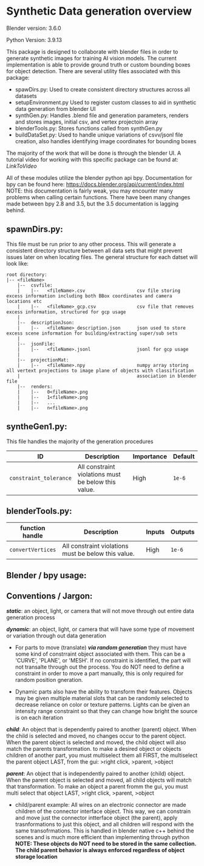 # Synthetic Data generation overview

Blender version:    3.6.0

Python Version:     3.9.13

This package is designed to collaborate with blender files in order to generate synthetic images for training AI vision models. The current implementation is able to provide ground truth or custom bounding boxes for object detection. There are several utility files associated with this package:
  * spawDirs.py:          Used to create consistent directory structures across all datasets
  * setupEnvironment.py   Used to register custom classes to aid in synthetic data generation from blender UI
  * synthGen.py:          Handles .blend file and generation parameters, renders and stores images, initial csv, and vertex projectoin array
  * blenderTools.py:      Stores functions called from synthGen.py
  * buildDataSet.py:      Used to handle unique variations of csvv/jsonl file creation, also handles identifying image coordinates for bounding boxes

The majority of the work that will be done is through the blender UI. A tutorial video for working with this specific package can be found
at: _LinkToVideo_

All of these modules utilize the blender python api bpy. Documentation for bpy can be found here: https://docs.blender.org/api/current/index.html
NOTE: this documentation is fairly weak, you may encounter many problems when calling certain functions. There have been many changes made between bpy 2.8 and 3.5, but the 3.5 documentation is lagging behind.

## spawnDirs.py:

This file must be run prior to any other process. This will generate a consistent directory structure between all data sets that might prevent issues later on when locating files. The general structure for each datset will look like:

    root directory:
    |-- <fileName>
        |--  csvfile:
        |    |--   <fileName>.csv                   csv file storing excess information including both BBox coordinates and camera locations etc
        |    |--   <fileName>_gcp.csv               csv file that removes excess information, structured for gcp usage
        |   
        |--  descriptionJson:
        |    |--   <fileName>_description.json      json used to store excess scene information for building/extracting super/sub sets 
        |
        |--  jsonFile:
        |    |--   <fileName>.jsonl                 jsonl for gcp usage
        |
        |--  projectionMat:
        |    |--   <fileName>.npy                   numpy array storing all vertext projections to image plane of objects with classification
        |                                           association in blender file
        |--  renders:
        |    |--   0<fileName>.png
        |    |--   1<fileName>.png
        |    |--   ...
        |    |--   n<fileName>.png

## syntheGen1.py:
        
This file handles the majority of the generation procedures

|   ID   | Description | Importance | Default |
| ------ | ----------- | ---------- | ------- |
| `constraint_tolerance` | All constraint violations must be below this value. | High | `1e-6` |

## blenderTools.py:

| function handle | Description | Inputs | Outputs |
| --------------- | ----------- | ------ | ------- |
| `convertVertices` | All constraint violations must be below this value. | High | `1e-6` |


## Blender / bpy usage:

## Conventions / Jargon:



**_static_**:   an object, light, or camera that will not move through out entire data generation process

**_dynamic_**:  an object, light, or camera that will have some type of movement or variation through out data generation

* For parts to move (translate) _**via random generation**_ they must have some kind of constrraint object associated with them. This can be a 
'CURVE', 'PLANE', or 'MESH'. If no constraint is identified, the part will not transalte through out the process. You do NOT need to define a 
constraint in order to move a part manually, this is only required for random position gneration. 

* Dynamic parts also have the ability to transform their features. Objects may be given multiple material slots that can be randomly selected
    to decrease reliance on color or texture patterns. Lights can be given an intensity range constraint so that they can change how bright 
    the source is on each iteration

**_child_**:    An object that is dependently paired to another (parent) object. When the child is selected and moved, no changes occur to the
            parent object. When the parent object is selected and moved, the child object will also match the parents transformation. to make a desired object or objects children of another part, you must multiselect them all FIRST, the multiselect the parent object LAST, from the gui: >right click, >parent, >object


**_parent_**:   An object that is independently paired to another (child) object. When the parent object is selected and moved, all child
            objects will match that transformation. To make an object a parent fromm the gui, you must multi select that object LAST, >right click, >parent, >object

* child/parent example: All wires on an electronic connector are made children of the connector interface object. This way, we can constrain and
                        move just the connector intterface object (the parent), apply trasnformations to just this object, and all children will respond with the same transofrmations. This is handled in blender native c++ behind the scenes and is much more efficient than implementing through python **NOTE: These objects do NOT need to be stored in the same collection. The child parent behavior is always enforced regardless of object storage location**


